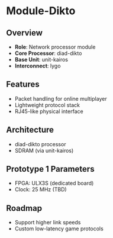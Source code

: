 # Module-Dikto

## Overview
- **Role**: Network processor module
- **Core Processor**: diad-dikto
- **Base Unit**: unit-kairos
- **Interconnect**: lygo

## Features
- Packet handling for online multiplayer
- Lightweight protocol stack
- RJ45-like physical interface

## Architecture
- diad-dikto processor
- SDRAM (via unit-kairos)

## Prototype 1 Parameters
- FPGA: ULX3S (dedicated board)
- Clock: 25 MHz (TBD)

## Roadmap
- Support higher link speeds
- Custom low-latency game protocols
